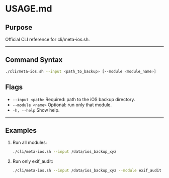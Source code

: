 # USAGE.md

## Purpose
Official CLI reference for cli/meta-ios.sh.

---

## Command Syntax
```bash
./cli/meta-ios.sh --input <path_to_backup> [--module <module_name>]
```

## Flags
- `--input <path>`   Required: path to the iOS backup directory.
- `--module <name>`  Optional: run only that module.
- `-h, --help`       Show help.

---

## Examples

1. Run all modules:
   ```bash
   ./cli/meta-ios.sh --input /data/ios_backup_xyz
   ```

2. Run only exif_audit:
   ```bash
   ./cli/meta-ios.sh --input /data/ios_backup_xyz --module exif_audit
   ```
